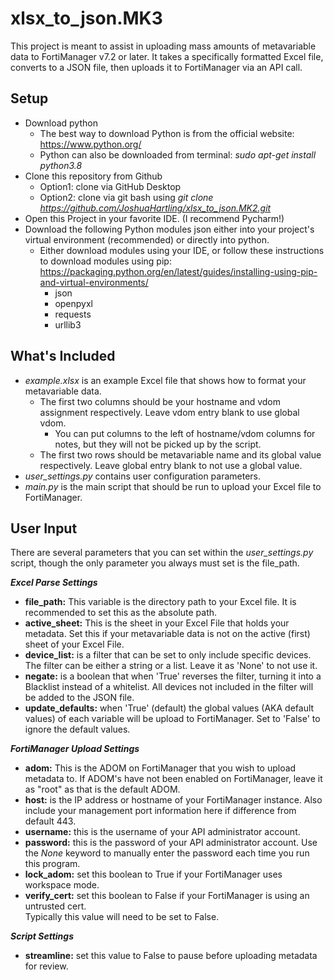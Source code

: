 # xlsx_to_json.MK3
This project is meant to assist in uploading mass amounts of metavariable data to FortiManager v7.2
or later.  It takes a specifically formatted Excel file, converts to a JSON file, then uploads it to FortiManager
via an API call.


## Setup
* Download python
    * The best way to download Python is from the official website: https://www.python.org/
    * Python can also be downloaded from terminal: *sudo apt-get install python3.8*
* Clone this repository from Github
    * Option1: clone via GitHub Desktop
    * Option2: clone via git bash using *git clone https://github.com/JoshuaHartling/xlsx_to_json.MK2.git*
* Open this Project in your favorite IDE.  (I recommend Pycharm!)
* Download the following Python modules json either into your project's
virtual environment (recommended) or directly into python.
    * Either download modules using your IDE, or follow these instructions to download modules using
    pip: https://packaging.python.org/en/latest/guides/installing-using-pip-and-virtual-environments/
        * json
        * openpyxl
        * requests
        * urllib3
    
## What's Included
* *example.xlsx* is an example Excel file that shows how to format your metavariable data.
    * The first two columns should be your hostname and vdom assignment respectively.  Leave vdom entry
    blank to use global vdom.
        * You can put columns to the left of hostname/vdom columns for notes, but they will not be picked up
        by the script.
    * The first two rows should be metavariable name and its global value respectively.  Leave global entry
    blank to not use a global value.
* *user_settings.py* contains user configuration parameters.
* *main.py* is the main script that should be run to upload your Excel file to FortiManager.

## User Input
There are several parameters that you can set within the *user_settings.py* script,
though the only parameter you always must set is the file_path.

***Excel Parse Settings***
* **file_path:** This variable is the directory path to your Excel file.  It is recommended
to set this as the absolute path.
* **active_sheet:** This is the sheet in your Excel File that holds your metadata.  Set this
if your metavariable data is not on the active (first) sheet of your Excel File.
* **device_list:** is a filter that can be set to only include specific devices.
The filter can be either a string or a list.  Leave it as 'None' to not use it.
* **negate:** is a boolean that when 'True' reverses the filter, turning it into a Blacklist
instead of a whitelist.  All devices not included in the filter will be added to the JSON file.
* **update_defaults:** when 'True' (default) the global values (AKA default values) of each variable
 will be upload to FortiManager.  Set to 'False' to ignore the default values.
 
***FortiManager Upload Settings***
* **adom:** This is the ADOM on FortiManager that you wish to upload metadata to.  If ADOM's have
not been enabled on FortiManager, leave it as "root" as that is the default ADOM.
* **host:** is the IP address or hostname of your FortiManager instance.  Also include your management
port information here if difference from default 443.
* **username:** this is the username of your API administrator account.
* **password:** this is the password of your API administrator account.  Use the *None* keyword
to manually enter the password each time you run this program.
* **lock_adom:** set this boolean to True if your FortiManager uses workspace mode.
* **verify_cert:** set this boolean to False if your FortiManager is using an untrusted cert.  
Typically this value will need to be set to False.

***Script Settings***
* **streamline:** set this value to False to pause before uploading metadata for review.
